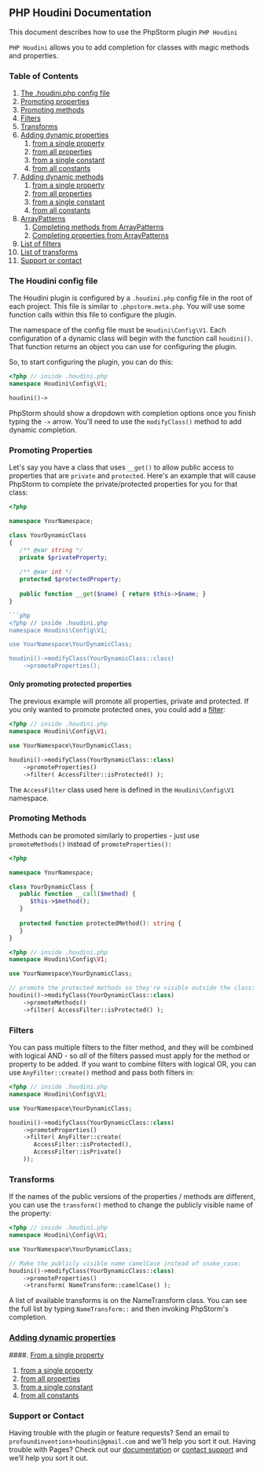 ## PHP Houdini Documentation

This document describes how to use the PhpStorm plugin `PHP Houdini`

`PHP Houdini` allows you to add completion for classes with magic methods
and properties.

### Table of Contents

1. [The .houdini.php config file](#the-houdini-config-file)
1. [Promoting properties](#promoting-properties)
1. [Promoting methods](#promoting-methods)
1. [Filters](#filters)
1. [Transforms](#transforms)
1. [Adding dynamic properties]()
   1. [from a single property]()
   1. [from all properties]()
   1. [from a single constant]()
   1. [from all constants]()
1. [Adding dynamic methods]()
   1. [from a single property]()
   1. [from all properties]()
   1. [from a single constant]()
   1. [from all constants]()
1. [ArrayPatterns]()
    1. [Completing methods from ArrayPatterns]()
    1. [Completing properties from ArrayPatterns]()
1. [List of filters]()
1. [List of transforms]()
1. [Support or contact](#support-or-contact)

### The Houdini config file

The Houdini plugin is configured by a `.houdini.php` config file
in the root of each project. This file is similar  to `.phpstorm.meta.php`.
You will use some function calls within this file to configure the plugin.

The namespace of the config file must be `Houdini\Config\V1`. 
Each configuration of a dynamic class will begin with the function call `houdini()`.
That function returns an object you can use for configuring the plugin.

So, to start configuring the plugin, you can do this:

```php
<?php // inside .houdini.php
namespace Houdini\Config\V1;

houdini()->
```

PhpStorm should show a dropdown with completion options once you finish typing
the `->` arrow. You'll need to use the `modifyClass()` method to add dynamic
completion.

### Promoting Properties

Let's say you have a class that uses `__get()` to allow public access
to properties that are `private` and `protected`. Here's an example that
will cause PhpStorm to complete the private/protected properties for you
for that class:

```php
<?php 

namespace YourNamespace;

class YourDynamicClass
{
   /** @var string */
   private $privateProperty;
   
   /** @var int */
   protected $protectedProperty;
   
   public function __get($name) { return $this->$name; }
}

```php
<?php // inside .houdini.php
namespace Houdini\Config\V1;

use YourNamespace\YourDynamicClass;

houdini()->modifyClass(YourDynamicClass::class)
    ->promoteProperties();
```

#### Only promoting protected properties

The previous example will promote all properties, private and protected.
If you only wanted to promote protected ones, you could add a [filter](#filters):

```php
<?php // inside .houdini.php
namespace Houdini\Config\V1;

use YourNamespace\YourDynamicClass;

houdini()->modifyClass(YourDynamicClass::class)
    ->promoteProperties()
    ->filter( AccessFilter::isProtected() );
```

The `AccessFilter` class used here is defined in the `Houdini\Config\V1`
namespace. 

### Promoting Methods

Methods can be promoted similarly to properties - just use `promoteMethods()` instead
of `promoteProperties():`

```php
<?php

namespace YourNamespace;

class YourDynamicClass {
   public function __call($method) {
      $this->$method();
   }
   
   protected function protectedMethod(): string {
   }
}
```

```php
<?php // inside .houdini.php
namespace Houdini\Config\V1;

use YourNamespace\YourDynamicClass;

// promote the protected methods so they're visible outside the class:
houdini()->modifyClass(YourDynamicClass::class)
    ->promoteMethods()
    ->filter( AccessFilter::isProtected() );
```

### Filters

You can pass multiple filters to the filter method, and they will be combined with logical AND - so *all* of the filters
passed must apply for the method or property to be added. If you want to combine filters with logical OR, you can
use `AnyFilter::create()` method and pass both filters in:

```php
<?php // inside .houdini.php
namespace Houdini\Config\V1;

use YourNamespace\YourDynamicClass;

houdini()->modifyClass(YourDynamicClass::class)
    ->promoteProperties()
    ->filter( AnyFilter::create(
       AccessFilter::isProtected(), 
       AccessFilter::isPrivate() 
    ));
```

### Transforms

If the names of the public versions of the properties / methods are 
different, you can use the `transform()` method to change the publicly visible name of the property:

```php
<?php // inside .houdini.php
namespace Houdini\Config\V1;

use YourNamespace\YourDynamicClass;

// Make the publicly visible name camelCase instead of snake_case:
houdini()->modifyClass(YourDynamicClass::class)
    ->promoteProperties()
    ->transform( NameTransform::camelCase() );
```

A list of available transforms is on the NameTransform class. You can see the full list by
typing `NameTransform::` and then invoking PhpStorm's completion.

### [Adding dynamic properties]()

####. [From a single property]()

   1. [from a single property]()
   1. [from all properties]()
   1. [from a single constant]()
   1. [from all constants]()

### Support or Contact

Having trouble with the plugin or feature requests? Send an email to `profoundinventions+houdini@gmail.com`
and we'll help you sort it out.
Having trouble with Pages? Check out our [documentation](https://docs.github.com/categories/github-pages-basics/) or [contact support](https://support.github.com/contact) and we’ll help you sort it out.
